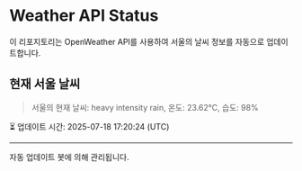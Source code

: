 
# Weather API Status

이 리포지토리는 OpenWeather API를 사용하여 서울의 날씨 정보를 자동으로 업데이트합니다.

## 현재 서울 날씨
> 서울의 현재 날씨: heavy intensity rain, 온도: 23.62°C, 습도: 98%

⏳ 업데이트 시간: 2025-07-18 17:20:24 (UTC)

---
자동 업데이트 봇에 의해 관리됩니다.

